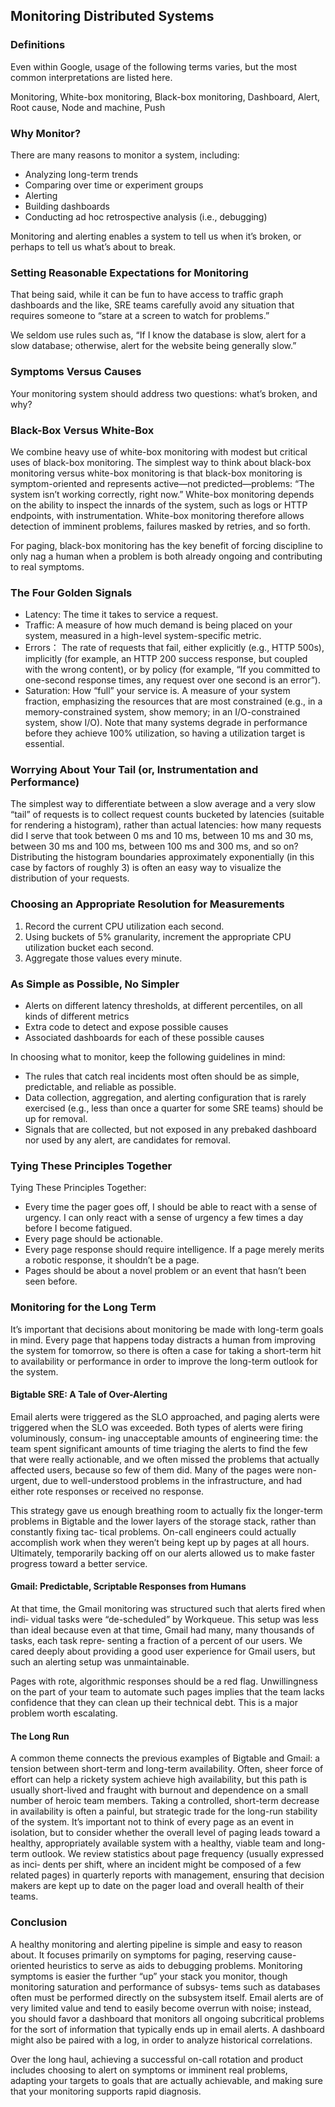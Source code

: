 ## Monitoring Distributed Systems

### Definitions

Even within Google, usage of the following terms varies, but the most common interpretations are listed here.

Monitoring, White-box monitoring, Black-box monitoring, Dashboard, Alert, Root cause, Node and machine, Push


### Why Monitor?

There are many reasons to monitor a system, including:

- Analyzing long-term trends
- Comparing over time or experiment groups
- Alerting
- Building dashboards
- Conducting ad hoc retrospective analysis (i.e., debugging)

Monitoring and alerting enables a system to tell us when it’s broken, or perhaps to tell us what’s about to break.

### Setting Reasonable Expectations for Monitoring

That being said, while it can be fun to have access to traffic graph dashboards and the like, SRE teams carefully avoid any situation that requires someone to “stare at a screen to watch for problems.”

We seldom use rules such as, “If I know the database is slow, alert for a slow database; otherwise, alert for the website being generally slow.”

### Symptoms Versus Causes

Your monitoring system should address two questions: what’s broken, and why?

### Black-Box Versus White-Box

We combine heavy use of white-box monitoring with modest but critical uses of black-box monitoring. The simplest way to think about black-box monitoring versus white-box monitoring is that black-box monitoring is symptom-oriented and represents active—not predicted—problems: “The system isn’t working correctly, right now.” White-box monitoring depends on the ability to inspect the innards of the system, such as logs or HTTP endpoints, with instrumentation. White-box monitoring therefore allows detection of imminent problems, failures masked by retries, and so forth.

For paging, black-box monitoring has the key benefit of forcing discipline to only nag a human when a problem is both already ongoing and contributing to real symptoms.


### The Four Golden Signals

- Latency: The time it takes to service a request. 
- Traffic: A measure of how much demand is being placed on your system, measured in a high-level system-specific metric. 
- Errors： The rate of requests that fail, either explicitly (e.g., HTTP 500s), implicitly (for example, an HTTP 200 success response, but coupled with the wrong content), or by policy (for example, “If you committed to one-second response times, any request over one second is an error”).
- Saturation: How “full” your service is. A measure of your system fraction, emphasizing the resources that are most constrained (e.g., in a memory-constrained system, show memory; in an I/O-constrained system, show I/O). Note that many systems degrade in performance before they achieve 100% utilization, so having a utilization target is essential.


### Worrying About Your Tail (or, Instrumentation and Performance)

The simplest way to differentiate between a slow average and a very slow “tail” of requests is to collect request counts bucketed by latencies (suitable for rendering a histogram), rather than actual latencies: how many requests did I serve that took between 0 ms and 10 ms, between 10 ms and 30 ms, between 30 ms and 100 ms, between 100 ms and 300 ms, and so on? Distributing the histogram boundaries approximately exponentially (in this case by factors of roughly 3) is often an easy way to visualize the distribution of your requests.


### Choosing an Appropriate Resolution for Measurements

1. Record the current CPU utilization each second.
2. Using buckets of 5% granularity, increment the appropriate CPU utilization bucket each second.
3. Aggregate those values every minute.

### As Simple as Possible, No Simpler

- Alerts on different latency thresholds, at different percentiles, on all kinds of different metrics
- Extra code to detect and expose possible causes
- Associated dashboards for each of these possible causes


In choosing what to monitor, keep the following guidelines in mind:
- The rules that catch real incidents most often should be as simple, predictable, and reliable as possible.
- Data collection, aggregation, and alerting configuration that is rarely exercised (e.g., less than once a quarter for some SRE teams) should be up for removal.
- Signals that are collected, but not exposed in any prebaked dashboard nor used by any alert, are candidates for removal.

### Tying These Principles Together


Tying These Principles Together:

- Every time the pager goes off, I should be able to react with a sense of urgency. I can only react with a sense of urgency a few times a day before I become fatigued.
- Every page should be actionable.
- Every page response should require intelligence. If a page merely merits a robotic response, it shouldn’t be a page.
- Pages should be about a novel problem or an event that hasn’t been seen before.


### Monitoring for the Long Term

It’s important that decisions about monitoring be made with long-term goals in mind. Every page that happens today distracts a human from improving the system for tomorrow, so there is often a case for taking a short-term hit to availability or performance in order to improve the long-term outlook for the system. 

#### Bigtable SRE: A Tale of Over-Alerting

Email alerts were triggered as the SLO approached, and paging alerts were triggered when the SLO was exceeded. Both types of alerts were firing voluminously, consum‐ ing unacceptable amounts of engineering time: the team spent significant amounts of time triaging the alerts to find the few that were really actionable, and we often missed the problems that actually affected users, because so few of them did. Many of the pages were non-urgent, due to well-understood problems in the infrastructure, and had either rote responses or received no response.

This strategy gave us enough breathing room to actually fix the longer-term problems in Bigtable and the lower layers of the storage stack, rather than constantly fixing tac‐ tical problems. On-call engineers could actually accomplish work when they weren’t being kept up by pages at all hours. Ultimately, temporarily backing off on our alerts allowed us to make faster progress toward a better service.


#### Gmail: Predictable, Scriptable Responses from Humans

At that time, the Gmail monitoring was structured such that alerts fired when indi‐ vidual tasks were “de-scheduled” by Workqueue. This setup was less than ideal because even at that time, Gmail had many, many thousands of tasks, each task repre‐ senting a fraction of a percent of our users. We cared deeply about providing a good user experience for Gmail users, but such an alerting setup was unmaintainable.

Pages with rote, algorithmic responses should be a red flag. Unwillingness on the part of your team to automate such pages implies that the team lacks confidence that they can clean up their technical debt. This is a major problem worth escalating.

#### The Long Run

A common theme connects the previous examples of Bigtable and Gmail: a tension between short-term and long-term availability. Often, sheer force of effort can help a rickety system achieve high availability, but this path is usually short-lived and fraught with burnout and dependence on a small number of heroic team members. Taking a controlled, short-term decrease in availability is often a painful, but strategic trade for the long-run stability of the system. It’s important not to think of every page as an event in isolation, but to consider whether the overall level of paging leads toward a healthy, appropriately available system with a healthy, viable team and long- term outlook. We review statistics about page frequency (usually expressed as inci‐ dents per shift, where an incident might be composed of a few related pages) in quarterly reports with management, ensuring that decision makers are kept up to date on the pager load and overall health of their teams.

### Conclusion

A healthy monitoring and alerting pipeline is simple and easy to reason about. It focuses primarily on symptoms for paging, reserving cause-oriented heuristics to serve as aids to debugging problems. Monitoring symptoms is easier the further “up” your stack you monitor, though monitoring saturation and performance of subsys‐ tems such as databases often must be performed directly on the subsystem itself. Email alerts are of very limited value and tend to easily become overrun with noise; instead, you should favor a dashboard that monitors all ongoing subcritical problems for the sort of information that typically ends up in email alerts. A dashboard might also be paired with a log, in order to analyze historical correlations.


Over the long haul, achieving a successful on-call rotation and product includes choosing to alert on symptoms or imminent real problems, adapting your targets to goals that are actually achievable, and making sure that your monitoring supports rapid diagnosis.

